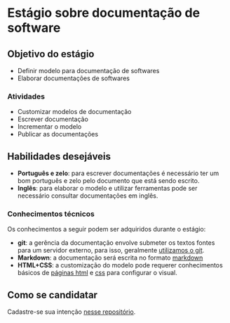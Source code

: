 # Estágio sobre documentação de software

## Objetivo do estágio

- Definir modelo para documentação de softwares
- Elaborar documentações de softwares

### Atividades

- Customizar modelos de documentação
- Escrever documentação
- Incrementar o modelo
- Publicar as documentações

## Habilidades desejáveis

* **Português e zelo**: para escrever documentações é necessário ter um bom português e zelo pelo documento que está sendo escrito.
* **Inglês**: para elaborar o modelo e utilizar ferramentas pode ser necessário consultar documentações em inglês.

### Conhecimentos técnicos

Os conhecimentos a seguir podem ser adquiridos durante o estágio:

* **git**: a gerência da documentação envolve submeter os textos fontes para um servidor externo, para isso, geralmente [utilizamos o git](https://git-scm.com/book/pt-br/v2).
* **Markdown**: a documentação será escrita no formato [markdown](https://github.com/adam-p/markdown-here/wiki/Markdown-Cheatsheet)
* **HTML+CSS**: a customização do modelo pode requerer conhecimentos básicos de [páginas html](https://www.w3schools.com/html/) e [css](https://www.w3schools.com/css/) para configurar o visual.

## Como se candidatar


Cadastre-se sua intenção [nesse repositório](https://github.com/edusantana/selecao/issues/new?title=Est%C3%A1gio%20sobre%20documenta%C3%A7%C3%A3o%20de%20software).
